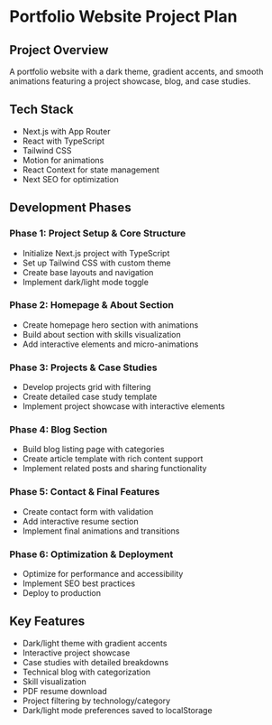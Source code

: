 # Portfolio Website Project Plan

## Project Overview
A portfolio website with a dark theme, gradient accents, and smooth animations featuring a project showcase, blog, and case studies.

## Tech Stack
- Next.js with App Router
- React with TypeScript
- Tailwind CSS
- Motion for animations
- React Context for state management
- Next SEO for optimization

## Development Phases

### Phase 1: Project Setup & Core Structure
- Initialize Next.js project with TypeScript
- Set up Tailwind CSS with custom theme
- Create base layouts and navigation
- Implement dark/light mode toggle

### Phase 2: Homepage & About Section
- Create homepage hero section with animations
- Build about section with skills visualization
- Add interactive elements and micro-animations

### Phase 3: Projects & Case Studies
- Develop projects grid with filtering
- Create detailed case study template
- Implement project showcase with interactive elements

### Phase 4: Blog Section
- Build blog listing page with categories
- Create article template with rich content support
- Implement related posts and sharing functionality

### Phase 5: Contact & Final Features
- Create contact form with validation
- Add interactive resume section
- Implement final animations and transitions

### Phase 6: Optimization & Deployment
- Optimize for performance and accessibility
- Implement SEO best practices
- Deploy to production

## Key Features
- Dark/light theme with gradient accents
- Interactive project showcase
- Case studies with detailed breakdowns
- Technical blog with categorization
- Skill visualization
- PDF resume download
- Project filtering by technology/category
- Dark/light mode preferences saved to localStorage